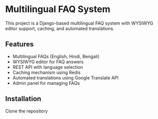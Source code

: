 # Multilingual FAQ System

This project is a Django-based multilingual FAQ system with WYSIWYG editor support, caching, and automated translations.

## Features

- Multilingual FAQs (English, Hindi, Bengali)
- WYSIWYG editor for FAQ answers
- REST API with language selection
- Caching mechanism using Redis
- Automated translations using Google Translate API
- Admin panel for managing FAQs

## Installation

Clone the repository

